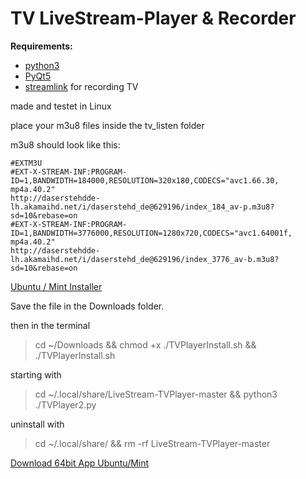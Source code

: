 # TV LiveStream-Player & Recorder

__Requirements:__

- [python3](https://www.python.org/)
- [PyQt5](https://www.riverbankcomputing.com/software/pyqt/download5)
- [streamlink](https://github.com/streamlink/streamlink) for recording TV

made and testet in Linux

place your m3u8 files inside the tv_listen folder

m3u8 should look like this:

    #EXTM3U
    #EXT-X-STREAM-INF:PROGRAM-ID=1,BANDWIDTH=184000,RESOLUTION=320x180,CODECS="avc1.66.30, mp4a.40.2"
    http://daserstehdde-lh.akamaihd.net/i/daserstehd_de@629196/index_184_av-p.m3u8?sd=10&rebase=on
    #EXT-X-STREAM-INF:PROGRAM-ID=1,BANDWIDTH=3776000,RESOLUTION=1280x720,CODECS="avc1.64001f, mp4a.40.2"
    http://daserstehdde-lh.akamaihd.net/i/daserstehd_de@629196/index_3776_av-b.m3u8?sd=10&rebase=on


[Ubuntu / Mint Installer](https://www.dropbox.com/s/zyvt4jgngxbli58/TVPlayerInstall.sh?dl=1)

Save the file in the Downloads folder.

then in the terminal

> cd ~/Downloads && chmod +x ./TVPlayerInstall.sh && ./TVPlayerInstall.sh


starting with

> cd ~/.local/share/LiveStream-TVPlayer-master && python3 ./TVPlayer2.py

uninstall with

> cd ~/.local/share/ && rm -rf LiveStream-TVPlayer-master


[Download 64bit App Ubuntu/Mint](https://mega.nz/#!mTgAlYpZ!OyNa_2tsWq8emOcZNFWO8gI0e6nAco7bty4-aSB7toU)
